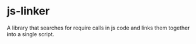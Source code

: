 js-linker
=========

A library that searches for require calls in js code and links them together into a single script.
